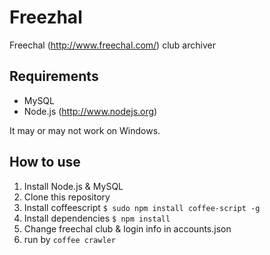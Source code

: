 Freezhal
========

Freechal (http://www.freechal.com/) club archiver


## Requirements

* MySQL
* Node.js (http://www.nodejs.org)

It may or may not work on Windows.


## How to use

1. Install Node.js & MySQL
2. Clone this repository
3. Install coffeescript `$ sudo npm install coffee-script -g`
4. Install dependencies `$ npm install`
5. Change freechal club & login info in accounts.json
6. run by `coffee crawler`

